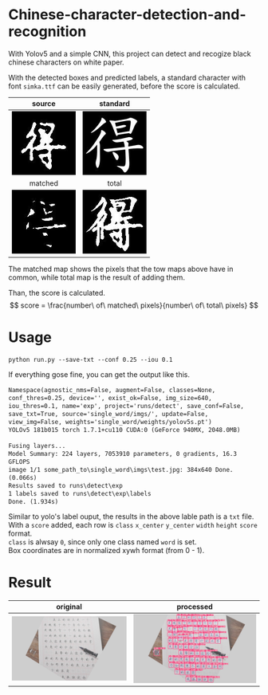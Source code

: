 # Chinese-character-detection-and-recognition
With Yolov5 and a simple CNN, this project can detect and recogize black chinese characters on white paper.

With the detected boxes and predicted labels, a standard character with font `simka.ttf` can be easily generated, before the score is calculated.

<center>

|source|standard|
|:-:|:-:|
|![](doc_imgs/src.jpg)|![](doc_imgs/norm.jpg)|
|matched|total|
|![](doc_imgs/match.jpg)|![](doc_imgs/total.jpg)|

</center>
The matched map shows the pixels that the tow maps above have in common, while total map is the result of adding them.

Than, the score is calculated.
$$
score = \frac{number\ of\ matched\ pixels}{number\ of\ total\ pixels}
$$

# Usage
```shell
python run.py --save-txt --conf 0.25 --iou 0.1
```
If everything gose fine, you can get the output like this.
```
Namespace(agnostic_nms=False, augment=False, classes=None, conf_thres=0.25, device='', exist_ok=False, img_size=640, iou_thres=0.1, name='exp', project='runs/detect', save_conf=False, save_txt=True, source='single_word/imgs/', update=False, view_img=False, weights='single_word/weights/yolov5s.pt')
YOLOv5 181b015 torch 1.7.1+cu110 CUDA:0 (GeForce 940MX, 2048.0MB)

Fusing layers...
Model Summary: 224 layers, 7053910 parameters, 0 gradients, 16.3 GFLOPS
image 1/1 some_path_to\single_word\imgs\test.jpg: 384x640 Done. (0.066s)
Results saved to runs\detect\exp
1 labels saved to runs\detect\exp\labels
Done. (1.934s)
```
Similar to yolo's label ouput, the results in the above lable path is a `txt` file. With a `score` added, each row is `class` `x_center` `y_center` `width` `height` `score` format.  
`class` is alwsay `0`, since only one class named `word` is set.  
Box coordinates are in normalized xywh format (from 0 - 1).

# Result
|original|processed|
|:-:|:-:|
|![](doc_imgs/ori.jpg)|![](runs/detect/exp/test.jpg)|